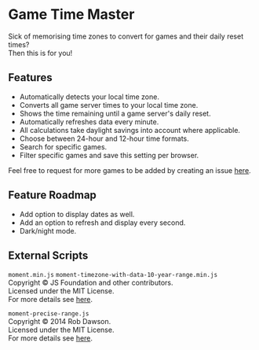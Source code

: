 # Game Time Master
Sick of memorising time zones to convert for games and their daily reset times?  
Then this is for you!

## Features
- Automatically detects your local time zone.
- Converts all game server times to your local time zone.
- Shows the time remaining until a game server's daily reset.
- Automatically refreshes data every minute.
- All calculations take daylight savings into account where applicable.
- Choose between 24-hour and 12-hour time formats.
- Search for specific games.
- Filter specific games and save this setting per browser.

Feel free to request for more games to be added by creating an issue [here](https://github.com/cicerakes/Game-Time-Master/issues).

## Feature Roadmap
- Add option to display dates as well.
- Add an option to refresh and display every second.
- Dark/night mode.

## External Scripts
`moment.min.js` `moment-timezone-with-data-10-year-range.min.js`  
Copyright © JS Foundation and other contributors.  
Licensed under the MIT License.  
For more details see [here](https://github.com/moment/moment/blob/develop/LICENSE).

`moment-precise-range.js`  
Copyright © 2014 Rob Dawson.  
Licensed under the MIT License.  
For more details see [here](https://github.com/codebox/moment-precise-range/blob/master/LICENSE.md).
